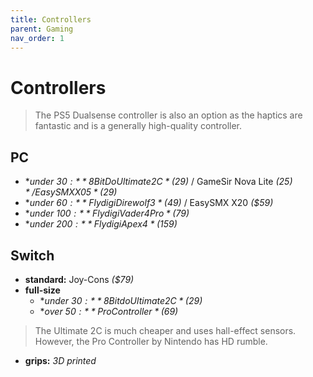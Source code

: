 ```yaml
---
title: Controllers
parent: Gaming
nav_order: 1
---
```

# Controllers

> The PS5 Dualsense controller is also an option as the haptics are fantastic and is a generally high-quality controller.

## PC

- **under $30:** 8BitDo Ultimate 2C *($29)* / GameSir Nova Lite *($25)* / EasySMX X05 *($29)*
- **under $60:** Flydigi Direwolf 3 *($49)* / EasySMX X20 *($59)*
- **under $100:** Flydigi Vader 4 Pro *($79)*
- **under $200:** Flydigi Apex 4 *($159)*

## Switch

- **standard:** Joy-Cons *($79)*
- **full-size** 
	- **under $30:** 8Bitdo Ultimate 2C *($29)*
	- **over $50:** Pro Controller *($69)* 

> The Ultimate 2C is much cheaper and uses hall-effect sensors. However, the Pro Controller by Nintendo has HD rumble.

- **grips:** *3D printed* 
